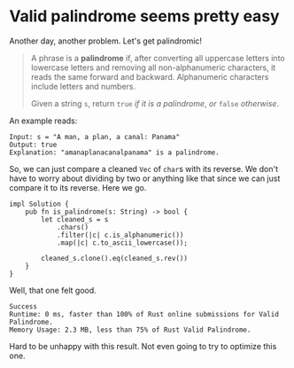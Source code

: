 # Valid palindrome seems pretty easy

Another day, another problem. Let's get palindromic!

> A phrase is a **palindrome** if, after converting all uppercase letters into lowercase letters and removing all non-alphanumeric characters, it reads the same forward and backward. Alphanumeric characters include letters and numbers.
>
> Given a string `s`, return `true` _if it is a palindrome_, _or_ `false` _otherwise_.

An example reads:

```
Input: s = "A man, a plan, a canal: Panama"
Output: true
Explanation: "amanaplanacanalpanama" is a palindrome.
```

So, we can just compare a cleaned `Vec` of `char`s with its reverse. We don't have to worry about dividing by two or anything like that since we can just compare it to its reverse. Here we go.

```
impl Solution {
    pub fn is_palindrome(s: String) -> bool {
        let cleaned_s = s
            .chars()
            .filter(|c| c.is_alphanumeric())
            .map(|c| c.to_ascii_lowercase());

        cleaned_s.clone().eq(cleaned_s.rev())
    }
}
```

Well, that one felt good.

```
Success
Runtime: 0 ms, faster than 100% of Rust online submissions for Valid Palindrome.
Memory Usage: 2.3 MB, less than 75% of Rust Valid Palindrome.
```

Hard to be unhappy with this result. Not even going to try to optimize this one.

